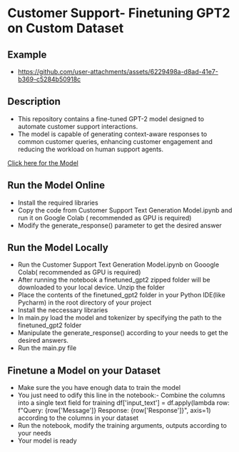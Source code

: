 # Customer Support- Finetuning GPT2 on Custom Dataset

## Example
- https://github.com/user-attachments/assets/6229498a-d8ad-41e7-b369-c5284b50918c
  
## Description
- This repository contains a fine-tuned GPT-2 model designed to automate customer support interactions. 
- The model is capable of generating context-aware responses to common customer queries, enhancing customer engagement and reducing the workload on human support agents.

[Click here for the Model](https://drive.google.com/drive/folders/1_R2nEUAD0EdMzQVBS5APH0VgIb1jh6J7?usp=drive_link)

## Run the Model Online
- Install the required libraries
- Copy the code from Customer Support Text Generation Model.ipynb and run it on Google Colab ( recommended as GPU is required)
- Modify the generate_response() parameter to get the desired answer

## Run the Model Locally 
- Run the Customer Support Text Generation Model.ipynb on Gooogle Colab( recommended as GPU is required)
- After running the notebook a finetuned_gpt2 zipped folder will be downloaded to your local device. Unzip the folder
- Place the contents of the finetuned_gpt2 folder in your Python IDE(like Pycharm) in the root directory of your project 
- Install the neccessary libraries
- In main.py load the model and tokenizer by specifying the path to the finetuned_gpt2 folder
- Manipulate the generate_response() according to your needs to get the desired answers.
- Run the main.py file

## Finetune a Model on your Dataset
- Make sure the you have enough data to train the model
- You just need to  odify this line in the notebook:-
 Combine the columns into a single text field for training
df['input_text'] = df.apply(lambda row: f"Query: {row['Message']} Response: {row['Response']}", axis=1)
according to the columns in your dataset
- Run the notebook, modify the training arguments, outputs according to your needs
- Your model is ready
